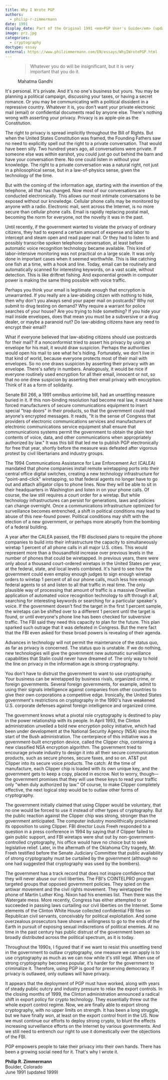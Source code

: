 ```yaml
---
title: Why I Wrote PGP
authors:
  - philip-r-zimmermann
date: 1991
display_date: Part of the Original 1991 <em>PGP User's Guide</em> (updated in 1999)
image: prz.jpg
categories:
  - cryptography
doctype: essay
external: https://www.philzimmermann.com/EN/essays/WhyIWrotePGP.html
---
```


<figure>
  <blockquote>
    <p>Whatever you do will be insignificant, but it is very important that you do it.</p>
  </blockquote>
  <figcaption>Mahatma Gandhi</figcaption>
</figure>

It's personal. It's private. And it's no one's business but yours. You may be planning a political campaign, discussing your taxes, or having a secret romance. Or you may be communicating with a political dissident in a repressive country. Whatever it is, you don't want your private electronic mail (email) or confidential documents read by anyone else. There's nothing wrong with asserting your privacy. Privacy is as apple-pie as the Constitution.

The right to privacy is spread implicitly throughout the Bill of Rights. But when the United States Constitution was framed, the Founding Fathers saw no need to explicitly spell out the right to a private conversation. That would have been silly. Two hundred years ago, all conversations were private. If someone else was within earshot, you could just go out behind the barn and have your conversation there. No one could listen in without your knowledge. The right to a private conversation was a natural right, not just in a philosophical sense, but in a law-of-physics sense, given the technology of the time.

But with the coming of the information age, starting with the invention of the telephone, all that has changed. Now most of our conversations are conducted electronically. This allows our most intimate conversations to be exposed without our knowledge. Cellular phone calls may be monitored by anyone with a radio. Electronic mail, sent across the Internet, is no more secure than cellular phone calls. Email is rapidly replacing postal mail, becoming the norm for everyone, not the novelty it was in the past.

Until recently, if the government wanted to violate the privacy of ordinary citizens, they had to expend a certain amount of expense and labor to intercept and steam open and read paper mail. Or they had to listen to and possibly transcribe spoken telephone conversation, at least before automatic voice recognition technology became available. This kind of labor-intensive monitoring was not practical on a large scale. It was only done in important cases when it seemed worthwhile. This is like catching one fish at a time, with a hook and line. Today, email can be routinely and automatically scanned for interesting keywords, on a vast scale, without detection. This is like driftnet fishing. And exponential growth in computer power is making the same thing possible with voice traffic.

Perhaps you think your email is legitimate enough that encryption is unwarranted. If you really are a law-abiding citizen with nothing to hide, then why don't you always send your paper mail on postcards? Why not submit to drug testing on demand? Why require a warrant for police searches of your house? Are you trying to hide something? If you hide your mail inside envelopes, does that mean you must be a subversive or a drug dealer, or maybe a paranoid nut? Do law-abiding citizens have any need to encrypt their email?

What if everyone believed that law-abiding citizens should use postcards for their mail? If a nonconformist tried to assert his privacy by using an envelope for his mail, it would draw suspicion. Perhaps the authorities would open his mail to see what he's hiding. Fortunately, we don't live in that kind of world, because everyone protects most of their mail with envelopes. So no one draws suspicion by asserting their privacy with an envelope. There's safety in numbers. Analogously, it would be nice if everyone routinely used encryption for all their email, innocent or not, so that no one drew suspicion by asserting their email privacy with encryption. Think of it as a form of solidarity.

Senate Bill 266, a 1991 omnibus anticrime bill, had an unsettling measure buried in it. If this non-binding resolution had become real law, it would have forced manufacturers of secure communications equipment to insert special "trap doors" in their products, so that the government could read anyone's encrypted messages. It reads, "It is the sense of Congress that providers of electronic communications services and manufacturers of electronic communications service equipment shall ensure that communications systems permit the government to obtain the plain text contents of voice, data, and other communications when appropriately authorized by law." It was this bill that led me to publish PGP electronically for free that year, shortly before the measure was defeated after vigorous protest by civil libertarians and industry groups.

The 1994 Communications Assistance for Law Enforcement Act (CALEA) mandated that phone companies install remote wiretapping ports into their central office digital switches, creating a new technology infrastructure for "point-and-click" wiretapping, so that federal agents no longer have to go out and attach alligator clips to phone lines. Now they will be able to sit in their headquarters in Washington and listen in on your phone calls. Of course, the law still requires a court order for a wiretap. But while technology infrastructures can persist for generations, laws and policies can change overnight. Once a communications infrastructure optimized for surveillance becomes entrenched, a shift in political conditions may lead to abuse of this new-found power. Political conditions may shift with the election of a new government, or perhaps more abruptly from the bombing of a federal building.

A year after the CALEA passed, the FBI disclosed plans to require the phone companies to build into their infrastructure the capacity to simultaneously wiretap 1 percent of all phone calls in all major U.S. cities. This would represent more than a thousandfold increase over previous levels in the number of phones that could be wiretapped. In previous years, there were only about a thousand court-ordered wiretaps in the United States per year, at the federal, state, and local levels combined. It's hard to see how the government could even employ enough judges to sign enough wiretap orders to wiretap 1 percent of all our phone calls, much less hire enough federal agents to sit and listen to all that traffic in real time. The only plausible way of processing that amount of traffic is a massive Orwellian application of automated voice recognition technology to sift through it all, searching for interesting keywords or searching for a particular speaker's voice. If the government doesn't find the target in the first 1 percent sample, the wiretaps can be shifted over to a different 1 percent until the target is found, or until everyone's phone line has been checked for subversive traffic. The FBI said they need this capacity to plan for the future. This plan sparked such outrage that it was defeated in Congress. But the mere fact that the FBI even asked for these broad powers is revealing of their agenda.

Advances in technology will not permit the maintenance of the status quo, as far as privacy is concerned. The status quo is unstable. If we do nothing, new technologies will give the government new automatic surveillance capabilities that Stalin could never have dreamed of. The only way to hold the line on privacy in the information age is strong cryptography.

You don't have to distrust the government to want to use cryptography. Your business can be wiretapped by business rivals, organized crime, or foreign governments. Several foreign governments, for example, admit to using their signals intelligence against companies from other countries to give their own corporations a competitive edge. Ironically, the United States government's restrictions on cryptography in the 1990's have weakened U.S. corporate defenses against foreign intelligence and organized crime.

The government knows what a pivotal role cryptography is destined to play in the power relationship with its people. In April 1993, the Clinton administration unveiled a bold new encryption policy initiative, which had been under development at the National Security Agency (NSA) since the start of the Bush administration. The centerpiece of this initiative was a government-built encryption device, called the Clipper chip, containing a new classified NSA encryption algorithm. The government tried to encourage private industry to design it into all their secure communication products, such as secure phones, secure faxes, and so on. AT&T put Clipper into its secure voice products. The catch: At the time of manufacture, each Clipper chip is loaded with its own unique key, and the government gets to keep a copy, placed in escrow. Not to worry, though&mdash;the government promises that they will use these keys to read your traffic only "when duly authorized by law." Of course, to make Clipper completely effective, the next logical step would be to outlaw other forms of cryptography.

The government initially claimed that using Clipper would be voluntary, that no one would be forced to use it instead of other types of cryptography. But the public reaction against the Clipper chip was strong, stronger than the government anticipated. The computer industry monolithically proclaimed its opposition to using Clipper. FBI director Louis Freeh responded to a question in a press conference in 1994 by saying that if Clipper failed to gain public support, and FBI wiretaps were shut out by non-government-controlled cryptography, his office would have no choice but to seek legislative relief. Later, in the aftermath of the Oklahoma City tragedy, Mr. Freeh testified before the Senate Judiciary Committee that public availability of strong cryptography must be curtailed by the government (although no one had suggested that cryptography was used by the bombers).

The government has a track record that does not inspire confidence that they will never abuse our civil liberties. The FBI's COINTELPRO program targeted groups that opposed government policies. They spied on the antiwar movement and the civil rights movement. They wiretapped the phone of Martin Luther King. Nixon had his enemies list. Then there was the Watergate mess. More recently, Congress has either attempted to or succeeded in passing laws curtailing our civil liberties on the Internet. Some elements of the Clinton White House collected confidential FBI files on Republican civil servants, conceivably for political exploitation. And some overzealous prosecutors have shown a willingness to go to the ends of the Earth in pursuit of exposing sexual indiscretions of political enemies. At no time in the past century has public distrust of the government been so broadly distributed across the political spectrum, as it is today.

Throughout the 1990s, I figured that if we want to resist this unsettling trend in the government to outlaw cryptography, one measure we can apply is to use cryptography as much as we can now while it's still legal. When use of strong cryptography becomes popular, it's harder for the government to criminalize it. Therefore, using PGP is good for preserving democracy. If privacy is outlawed, only outlaws will have privacy.

It appears that the deployment of PGP must have worked, along with years of steady public outcry and industry pressure to relax the export controls. In the closing months of 1999, the Clinton administration announced a radical shift in export policy for crypto technology. They essentially threw out the whole export control regime. Now, we are finally able to export strong cryptography, with no upper limits on strength. It has been a long struggle, but we have finally won, at least on the export control front in the US. Now we must continue our efforts to deploy strong crypto, to blunt the effects increasing surveillance efforts on the Internet by various governments. And we still need to entrench our right to use it domestically over the objections of the FBI.

PGP empowers people to take their privacy into their own hands. There has been a growing social need for it. That's why I wrote it.

**Philip R. Zimmermann**\
Boulder, Colorado\
June 1991 (updated 1999)
